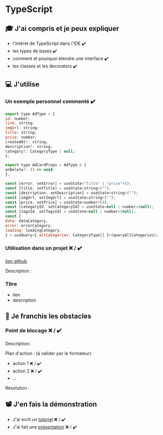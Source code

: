 # TypeScript

## 🎓 J'ai compris et je peux expliquer

- l'intéret de TypeScript dans l'IDE ✔️
- les types de bases ✔️
- comment et pourquoi étendre une interface ✔️
- les classes et les decorators ✔️

## 💻 J'utilise

### Un exemple personnel commenté ✔️

```javascript
export type AdType = {
id: number;
link: string;
imgUrl: string;
title: string;
price: number;
createdAt?: string;
description?: string;
category?: CategoryType | null;
};

export type AdCardProps = AdType & {
onDelete?: () => void;
};

const [error, setError] = useState<"title" | "price">();
const [title, setTitle] = useState<string>("");
const [description, setDescription] = useState<string>("");
const [imgUrl, setImgUrl] = useState<string>("");
const [price, setPrice] = useState<number>(0);
const [categoryId, setCategoryId] = useState<null | number>(null);
const [tagsId, setTagsId] = useState<null | number>(null);
const {
data: dataCategory,
error: errorCategory,
loading: loadingCategory,
} = useQuery<{ allCategories: CategoryType[] }>(queryAllCategories);
```

### Utilisation dans un projet ❌ / ✔️

[lien github](...)

Description :

### Titre

- lien
- description

## 🚧 Je franchis les obstacles

### Point de blocage ❌ / ✔️

Description:

Plan d'action : (à valider par le formateur)

- action 1 ❌ / ✔️
- action 2 ❌ / ✔️
- ...

Résolution :

## 📽️ J'en fais la démonstration

- J'ai ecrit un [tutoriel](...) ❌ / ✔️
- J'ai fait une [présentation](...) ❌ / ✔️

```

```
